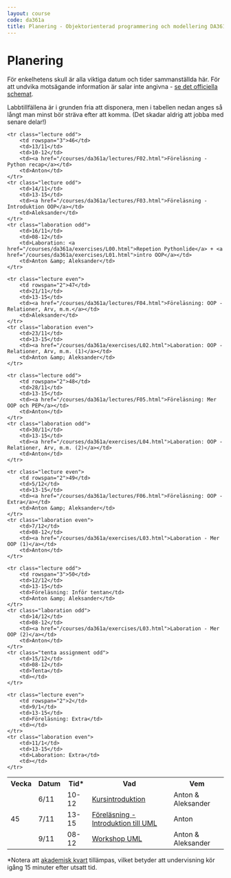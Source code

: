 ```yaml
---
layout: course
code: da361a
title: Planering - Objektorienterad programmering och modellering DA361A (7.5 hp)
---
```


# Planering

För enkelhetens skull är alla viktiga datum och tider sammanställda här. För att undvika motsägande information är salar inte angivna - [se det officiella schemat](http://schema.mah.se/setup/jsp/Schema.jsp?startDatum=idag&intervallTyp=m&intervallAntal=6&sprak=SV&sokMedAND=true&forklaringar=true&resurser=k.DA361A-20172-TS795-).

Labbtillfällena är i grunden fria att disponera, men i tabellen nedan anges så långt man minst bör sträva efter att komma. (Det skadar aldrig att jobba med senare delar!)

<table class="table" id="plan">
    <tr class="odd header">
        <th>Vecka</th>
        <th>Datum</th>
        <th>Tid*</th>
        <th>Vad</th>
        <th>Vem</th>
    </tr>
    <tr class="lecture even">
        <td rowspan="3">45</td>
        <td>6/11</td>
        <td>10-12</td>
        <td><a href="/courses/da361a/lectures/F00.html">Kursintroduktion</a></td>
        <td>Anton &amp; Aleksander</td>
    </tr>
    <tr class="lecture even">
        <td>7/11</td>
        <td>13-15</td>
        <td><a href="/courses/da361a/lectures/F01.html">Föreläsning - Introduktion till UML</a></td>
        <td>Anton</td>
    </tr>
    <tr class="laboration even">
        <td>9/11</td>
        <td>08-12</td>
        <td><a href="/courses/da361a/exercises/L0.html">Workshop UML</a></td>
        <td>Anton &amp; Aleksander</td>
    </tr>

    <tr class="lecture odd">
        <td rowspan="3">46</td>
        <td>13/11</td>
        <td>10-12</td>
        <td><a href="/courses/da361a/lectures/F02.html">Föreläsning - Python recap</a></td>
        <td>Anton</td>
    </tr>
    <tr class="lecture odd">
        <td>14/11</td>
        <td>13-15</td>
        <td><a href="/courses/da361a/lectures/F03.html">Föreläsning - Introduktion OOP</a></td>
        <td>Aleksander</td>
    </tr>
    <tr class="laboration odd">
        <td>16/11</td>
        <td>08-12</td>
        <td>Laboration: <a href="/courses/da361a/exercises/L00.html">Repetion Pythonlide</a> + <a href="/courses/da361a/exercises/L01.html">intro OOP</a></td>
        <td>Anton &amp; Aleksander</td>
    </tr>

    <tr class="lecture even">
        <td rowspan="2">47</td>
        <td>21/11</td>
        <td>13-15</td>
        <td><a href="/courses/da361a/lectures/F04.html">Föreläsning: OOP - Relationer, Arv, m.m.</a></td>
        <td>Aleksander</td>
    </tr>
    <tr class="laboration even">
        <td>23/11</td>
        <td>13-15</td>
        <td><a href="/courses/da361a/exercises/L02.html">Laboration: OOP - Relationer, Arv, m.m. (1)</a></td>
        <td>Anton &amp; Aleksander</td>
    </tr>

    <tr class="lecture odd">
        <td rowspan="2">48</td>
        <td>28/11</td>
        <td>13-15</td>
        <td><a href="/courses/da361a/lectures/F05.html">Föreläsning: Mer OOP och PEP</a></td>
        <td>Anton</td>
    </tr>
    <tr class="laboration odd">
        <td>30/11</td>
        <td>13-15</td>
        <td><a href="/courses/da361a/exercises/L04.html">Laboration: OOP - Relationer, Arv, m.m. (2)</a></td>
        <td>Anton</td>
    </tr>

    <tr class="lecture even">
        <td rowspan="2">49</td>
        <td>5/12</td>
        <td>13-15</td>
        <td><a href="/courses/da361a/lectures/F06.html">Föreläsning: OOP - Extra</a></td>
        <td>Anton &amp; Aleksander</td>
    </tr>
    <tr class="laboration even">
        <td>7/12</td>
        <td>08-12</td>
        <td><a href="/courses/da361a/exercises/L03.html">Laboration - Mer OOP (1)</a></td>
        <td>Anton</td>
    </tr>

    <tr class="lecture odd">
        <td rowspan="3">50</td>
        <td>12/12</td>
        <td>13-15</td>
        <td>Föreläsning: Inför tentan</td>
        <td>Anton &amp; Aleksander</td>
    </tr>
	<tr class="laboration odd">
		<td>14/12</td>
		<td>08-12</td>
		<td><a href="/courses/da361a/exercises/L03.html">Laboration - Mer OOP (2)</a></td>
        <td>Anton</td>
	</tr>
    <tr class="tenta assignment odd">
        <td>15/12</td>
        <td>08-12</td>
        <td>Tenta</td>
        <td></td>
    </tr>

    <tr class="lecture even">
        <td rowspan="2">2</td>
        <td>9/1</td>
        <td>13-15</td>
        <td>Föreläsning: Extra</td>
        <td></td>
    </tr>
    <tr class="laboration even">
        <td>11/1</td>
        <td>13-15</td>
        <td>Laboration: Extra</td>
        <td></td>
    </tr>
</table>

<p>*Notera att <a href="https://sv.wikipedia.org/wiki/Akademisk_kvart">akademisk kvart</a> tillämpas, vilket betyder att undervisning kör igång 15 minuter efter utsatt tid.</p>
